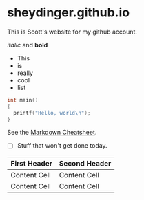 # sheydinger.github.io
This is Scott's website for my github account.


*italic* and **bold**

- This
- is
- really
- cool
- list

```C
int main()
{
  printf("Hello, world\n");
}
```

See the [Markdown Cheatsheet](https://help.github.com/articles/basic-writing-and-formatting-syntax/).

- [ ] Stuff that won't get done today.


| First Header  | Second Header |
| ------------- | ------------- |
| Content Cell  | Content Cell  |
| Content Cell  | Content Cell  |


